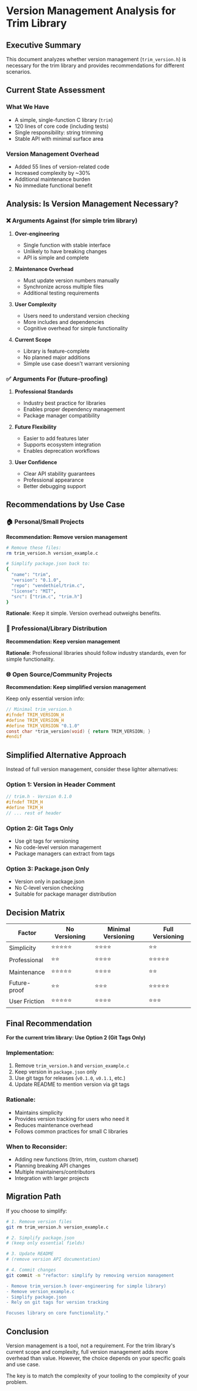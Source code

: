 # Version Management Analysis for Trim Library

## Executive Summary

This document analyzes whether version management (`trim_version.h`) is necessary for the trim library and provides recommendations for different scenarios.

## Current State Assessment

### What We Have
- A simple, single-function C library (`trim`)
- 120 lines of core code (including tests)
- Single responsibility: string trimming
- Stable API with minimal surface area

### Version Management Overhead
- Added 55 lines of version-related code
- Increased complexity by ~30%
- Additional maintenance burden
- No immediate functional benefit

## Analysis: Is Version Management Necessary?

### ❌ Arguments Against (for simple trim library)

1. **Over-engineering**
   - Single function with stable interface
   - Unlikely to have breaking changes
   - API is simple and complete

2. **Maintenance Overhead**
   - Must update version numbers manually
   - Synchronize across multiple files
   - Additional testing requirements

3. **User Complexity**
   - Users need to understand version checking
   - More includes and dependencies
   - Cognitive overhead for simple functionality

4. **Current Scope**
   - Library is feature-complete
   - No planned major additions
   - Simple use case doesn't warrant versioning

### ✅ Arguments For (future-proofing)

1. **Professional Standards**
   - Industry best practice for libraries
   - Enables proper dependency management
   - Package manager compatibility

2. **Future Flexibility**
   - Easier to add features later
   - Supports ecosystem integration
   - Enables deprecation workflows

3. **User Confidence**
   - Clear API stability guarantees
   - Professional appearance
   - Better debugging support

## Recommendations by Use Case

### 🏠 Personal/Small Projects
**Recommendation: Remove version management**

```bash
# Remove these files:
rm trim_version.h version_example.c

# Simplify package.json back to:
{
  "name": "trim",
  "version": "0.1.0",
  "repo": "vendethiel/trim.c",
  "license": "MIT",
  "src": ["trim.c", "trim.h"]
}
```

**Rationale**: Keep it simple. Version overhead outweighs benefits.

### 🏢 Professional/Library Distribution
**Recommendation: Keep version management**

**Rationale**: Professional libraries should follow industry standards, even for simple functionality.

### 🌐 Open Source/Community Projects
**Recommendation: Keep simplified version management**

Keep only essential version info:
```c
// Minimal trim_version.h
#ifndef TRIM_VERSION_H
#define TRIM_VERSION_H
#define TRIM_VERSION "0.1.0"
const char *trim_version(void) { return TRIM_VERSION; }
#endif
```

## Simplified Alternative Approach

Instead of full version management, consider these lighter alternatives:

### Option 1: Version in Header Comment
```c
// trim.h - Version 0.1.0
#ifndef TRIM_H
#define TRIM_H
// ... rest of header
```

### Option 2: Git Tags Only
- Use git tags for versioning
- No code-level version management
- Package managers can extract from tags

### Option 3: Package.json Only
- Version only in package.json
- No C-level version checking
- Suitable for package manager distribution

## Decision Matrix

| Factor | No Versioning | Minimal Versioning | Full Versioning |
|--------|---------------|-------------------|------------------|
| Simplicity | ⭐⭐⭐⭐⭐ | ⭐⭐⭐⭐ | ⭐⭐ |
| Professional | ⭐⭐ | ⭐⭐⭐⭐ | ⭐⭐⭐⭐⭐ |
| Maintenance | ⭐⭐⭐⭐⭐ | ⭐⭐⭐⭐ | ⭐⭐ |
| Future-proof | ⭐⭐ | ⭐⭐⭐ | ⭐⭐⭐⭐⭐ |
| User Friction | ⭐⭐⭐⭐⭐ | ⭐⭐⭐⭐ | ⭐⭐⭐ |

## Final Recommendation

**For the current trim library: Use Option 2 (Git Tags Only)**

### Implementation:
1. Remove `trim_version.h` and `version_example.c`
2. Keep version in `package.json` only
3. Use git tags for releases (`v0.1.0`, `v0.1.1`, etc.)
4. Update README to mention version via git tags

### Rationale:
- Maintains simplicity
- Provides version tracking for users who need it
- Reduces maintenance overhead
- Follows common practices for small C libraries

### When to Reconsider:
- Adding new functions (ltrim, rtrim, custom charset)
- Planning breaking API changes
- Multiple maintainers/contributors
- Integration with larger projects

## Migration Path

If you choose to simplify:

```bash
# 1. Remove version files
git rm trim_version.h version_example.c

# 2. Simplify package.json
# (keep only essential fields)

# 3. Update README
# (remove version API documentation)

# 4. Commit changes
git commit -m "refactor: simplify by removing version management

- Remove trim_version.h (over-engineering for simple library)
- Remove version_example.c
- Simplify package.json
- Rely on git tags for version tracking

Focuses library on core functionality."
```

## Conclusion

Version management is a tool, not a requirement. For the trim library's current scope and complexity, full version management adds more overhead than value. However, the choice depends on your specific goals and use case.

The key is to match the complexity of your tooling to the complexity of your problem.